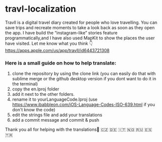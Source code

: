 # travl-localization

Travll is a digital travel diary created for people who love travelling. You can save trips and recreate moments to take a look back as soon as they open the app. I have build the “instagram-like” stories feature programmatically,and I have also used MapKit to show the places the user have visited.  Let me know what you think 👇  https://apps.apple.com/us/app/travll/id6443721308

### Here is a small guide on how to help translate:

1. clone the repository by using the clone link (you can easily do that with sublime merge or the github desktop version if you dont want to do it in the terminal)
2. copy the en.lproj folder 
3. add it next to the other folders. 
4. rename it to yourLanguageCode.lproj (use https://www.ibabbleon.com/iOS-Language-Codes-ISO-639.html if you don't know the code)
5. edit the strings file and add your translations
6. add a commit message and commit & push

  Thank you all for helping with the translations🤗 🇨🇿 🇩🇪 🇮🇹 🇳🇴 🇷🇺 🇪🇸 🇹🇷 


